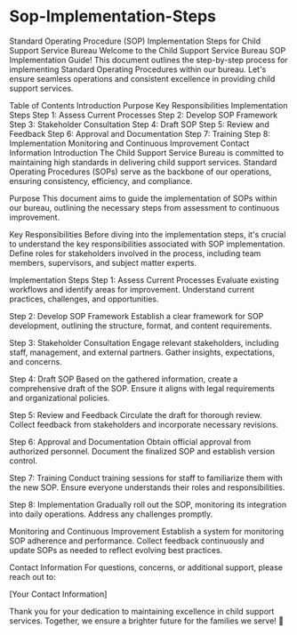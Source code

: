 # Sop-Implementation-Steps
Standard Operating Procedure (SOP) Implementation Steps for Child Support Service Bureau
Welcome to the Child Support Service Bureau SOP Implementation Guide! This document outlines the step-by-step process for implementing Standard Operating Procedures within our bureau. Let's ensure seamless operations and consistent excellence in providing child support services.

Table of Contents
Introduction
Purpose
Key Responsibilities
Implementation Steps
Step 1: Assess Current Processes
Step 2: Develop SOP Framework
Step 3: Stakeholder Consultation
Step 4: Draft SOP
Step 5: Review and Feedback
Step 6: Approval and Documentation
Step 7: Training
Step 8: Implementation
Monitoring and Continuous Improvement
Contact Information
Introduction
The Child Support Service Bureau is committed to maintaining high standards in delivering child support services. Standard Operating Procedures (SOPs) serve as the backbone of our operations, ensuring consistency, efficiency, and compliance.

Purpose
This document aims to guide the implementation of SOPs within our bureau, outlining the necessary steps from assessment to continuous improvement.

Key Responsibilities
Before diving into the implementation steps, it's crucial to understand the key responsibilities associated with SOP implementation. Define roles for stakeholders involved in the process, including team members, supervisors, and subject matter experts.

Implementation Steps
Step 1: Assess Current Processes
Evaluate existing workflows and identify areas for improvement. Understand current practices, challenges, and opportunities.

Step 2: Develop SOP Framework
Establish a clear framework for SOP development, outlining the structure, format, and content requirements.

Step 3: Stakeholder Consultation
Engage relevant stakeholders, including staff, management, and external partners. Gather insights, expectations, and concerns.

Step 4: Draft SOP
Based on the gathered information, create a comprehensive draft of the SOP. Ensure it aligns with legal requirements and organizational policies.

Step 5: Review and Feedback
Circulate the draft for thorough review. Collect feedback from stakeholders and incorporate necessary revisions.

Step 6: Approval and Documentation
Obtain official approval from authorized personnel. Document the finalized SOP and establish version control.

Step 7: Training
Conduct training sessions for staff to familiarize them with the new SOP. Ensure everyone understands their roles and responsibilities.

Step 8: Implementation
Gradually roll out the SOP, monitoring its integration into daily operations. Address any challenges promptly.

Monitoring and Continuous Improvement
Establish a system for monitoring SOP adherence and performance. Collect feedback continuously and update SOPs as needed to reflect evolving best practices.

Contact Information
For questions, concerns, or additional support, please reach out to:

[Your Contact Information]

Thank you for your dedication to maintaining excellence in child support services. Together, we ensure a brighter future for the families we serve! 🌟





